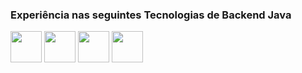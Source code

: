 ### Experiência nas seguintes Tecnologias de Backend Java

<div style="display:inline">
  <img widht='50' height='50' src="https://cdn.jsdelivr.net/gh/devicons/devicon@latest/icons/spring/spring-original-wordmark.svg" />
  <img widht='50' height='50' src="https://cdn.jsdelivr.net/gh/devicons/devicon@latest/icons/hibernate/hibernate-original-wordmark.svg"/>
  <img widht='50' height='50' src="https://cdn.jsdelivr.net/gh/devicons/devicon@latest/icons/tomcat/tomcat-original-wordmark.svg" />
  <img widht='50' height='50' src="https://cdn.jsdelivr.net/gh/devicons/devicon@latest/icons/maven/maven-original-wordmark.svg" />
</div>

